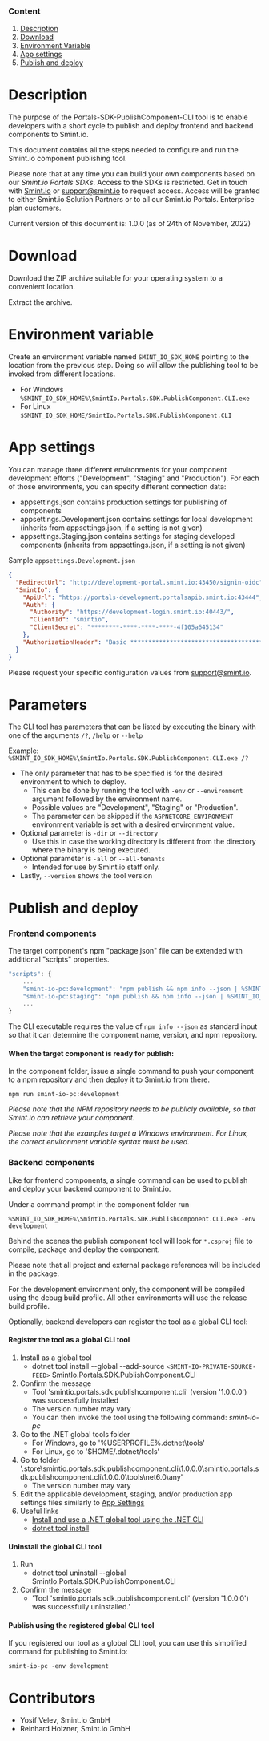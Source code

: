 ### Content
1. [Description](#description)
1. [Download](#download)
1. [Environment Variable](#environment-variable)
1. [App settings](#app-settings)
1. [Publish and deploy](#publish-and-deploy)

Description
===========

The purpose of the Portals-SDK-PublishComponent-CLI tool is to enable developers with a short cycle to publish and deploy frontend and backend components to Smint.io.

This document contains all the steps needed to configure and run the Smint.io component publishing tool.

Please note that at any time you can build your own components based on our *Smint.io Portals SDKs*. Access to the SDKs is restricted.
Get in touch with [Smint.io](https://www.smint.io) or [support@smint.io](mailto:support@smint.io) to request access.
Access will be granted to either Smint.io Solution Partners or to all our Smint.io Portals.
Enterprise plan customers.

Current version of this document is: 1.0.0 (as of 24th of November, 2022)

Download
========

Download the ZIP archive suitable for your operating system to a convenient location.

Extract the archive.

Environment variable
====================

Create an environment variable named `SMINT_IO_SDK_HOME` pointing to the location from the previous step.
Doing so will allow the publishing tool to be invoked from different locations.
- For Windows `%SMINT_IO_SDK_HOME%\SmintIo.Portals.SDK.PublishComponent.CLI.exe`
- For Linux `$SMINT_IO_SDK_HOME/SmintIo.Portals.SDK.PublishComponent.CLI`

App settings
============

You can manage three different environments for your component development efforts ("Development", "Staging" and "Production").
For each of those environments, you can specify different connection data:

- appsettings.json contains production settings for publishing of components
- appsettings.Development.json contains settings for local development (inherits from appsettings.json, if a setting is not given)
- appsettings.Staging.json contains settings for staging developed components (inherits from appsettings.json, if a setting is not given)

Sample `appsettings.Development.json`

```json
{
  "RedirectUrl": "http://development-portal.smint.io:43450/signin-oidc",
  "SmintIo": {
    "ApiUrl": "https://portals-development.portalsapib.smint.io:43444",
    "Auth": {
      "Authority": "https://development-login.smint.io:40443/",
      "ClientId": "smintio",
      "ClientSecret": "********-****-****-****-4f105a645134"
    },
    "AuthorizationHeader": "Basic ************************************************************************YTZ6ajRh"
  }
}
```

Please request your specific configuration values from [support@smint.io](mailto:support@smint.io).

Parameters
==========

The CLI tool has parameters that can be listed by executing the binary with one of the arguments `/?`, `/help` or `--help`

Example: `%SMINT_IO_SDK_HOME%\SmintIo.Portals.SDK.PublishComponent.CLI.exe /?`

- The only parameter that has to be specified is for the desired environment to which to deploy.
    - This can be done by running the tool with `-env` or `--environment` argument followed by the environment name.
    - Possible values are "Development", "Staging" or "Production".
    - The parameter can be skipped if the `ASPNETCORE_ENVIRONMENT` environment variable is set with a desired environment value.
- Optional parameter is `-dir` or `--directory`
    - Use this in case the working directory is different from the directory where the binary is being executed.
- Optional parameter is `-all` or `--all-tenants`
    - Intended for use by Smint.io staff only.
- Lastly, `--version` shows the tool version

Publish and deploy
==================

### Frontend components 

The target component's npm "package.json" file can be extended with additional "scripts" properties.

```javascript
"scripts": {
    ...
    "smint-io-pc:development": "npm publish && npm info --json | %SMINT_IO_SDK_HOME%\SmintIo.Portals.SDK.PublishComponent.CLI.exe -env development",
    "smint-io-pc:staging": "npm publish && npm info --json | %SMINT_IO_SDK_HOME%\SmintIo.Portals.SDK.PublishComponent.CLI.exe -env staging",
    ...
}
```

The CLI executable requires the value of `npm info --json` as standard input so that it can determine the component name, version, and npm repository.

#### When the target component is ready for publish:

In the component folder, issue a single command to push your component to a npm repository and then deploy it to Smint.io from there.

```console
npm run smint-io-pc:development
```

*Please note that the NPM repository needs to be publicly available, so that Smint.io can retrieve your component.*

*Please note that the examples target a Windows environment. For Linux, the correct environment variable syntax must be used.*

### Backend components

Like for frontend components, a single command can be used to publish and deploy your backend component to Smint.io.

Under a command prompt in the component folder run

```console
%SMINT_IO_SDK_HOME%\SmintIo.Portals.SDK.PublishComponent.CLI.exe -env development
```

Behind the scenes the publish component tool will look for `*.csproj` file to compile, package and deploy the component.

Please note that all project and external package references will be included in the package.

For the development environment only, the component will be compiled using the debug build profile. All other environments will use the release build profile.

Optionally, backend developers can register the tool as a global CLI tool:

#### Register the tool as a global CLI tool

1. Install as a global tool
    - dotnet tool install --global --add-source `<SMINT-IO-PRIVATE-SOURCE-FEED>` SmintIo.Portals.SDK.PublishComponent.CLI
1. Confirm the message
    - Tool 'smintio.portals.sdk.publishcomponent.cli' (version '1.0.0.0') was successfully installed
	- The version number may vary
	- You can then invoke the tool using the following command: *smint-io-pc*
1. Go to the .NET global tools folder
	- For Windows, go to '%USERPROFILE%\.dotnet\tools'
	- For Linux, go to '$HOME/.dotnet/tools'
1. Go to folder '.store\smintio.portals.sdk.publishcomponent.cli\1.0.0.0\smintio.portals.sdk.publishcomponent.cli\1.0.0.0\tools\net6.0\any'
	- The version number may vary
1. Edit the applicable development, staging, and/or production app settings files similarly to [App Settings](#app-settings)
1. Useful links
	- [Install and use a .NET global tool using the .NET CLI](https://learn.microsoft.com/en-us/dotnet/core/tools/global-tools-how-to-use)
	- [dotnet tool install](https://learn.microsoft.com/en-us/dotnet/core/tools/dotnet-tool-install)

#### Uninstall the global CLI tool

1. Run
	- dotnet tool uninstall --global SmintIo.Portals.SDK.PublishComponent.CLI
1. Confirm the message
	- 'Tool 'smintio.portals.sdk.publishcomponent.cli' (version '1.0.0.0') was successfully uninstalled.'

#### Publish using the registered global CLI tool

If you registered our tool as a global CLI tool, you can use this simplified command for publishing to Smint.io:

```console
smint-io-pc -env development
```

Contributors
============

- Yosif Velev, Smint.io GmbH
- Reinhard Holzner, Smint.io GmbH